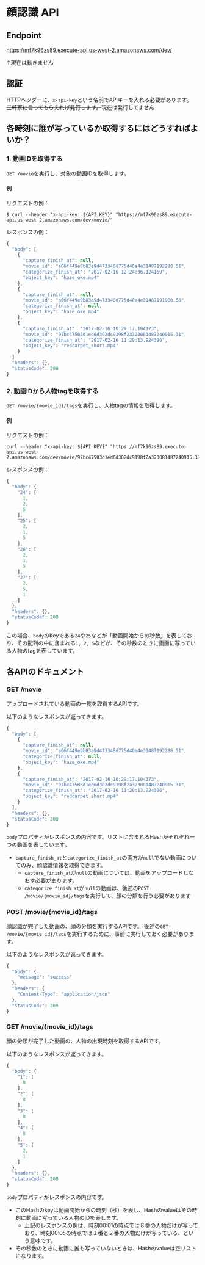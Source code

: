 # 顔認識 API

## Endpoint

https://mf7k96zs89.execute-api.us-west-2.amazonaws.com/dev/

↑現在は動きません

## 認証

HTTPヘッダーに、`x-api-key`という名前でAPIキーを入れる必要があります。
~~三軒家に言ってもらえれば発行します。~~現在は発行してません

## 各時刻に誰が写っているか取得するにはどうすればよいか？
### 1. 動画IDを取得する

`GET /movie`を実行し、対象の動画IDを取得します。

#### 例

リクエストの例：
```shell
$ curl --header "x-api-key: ${API_KEY}" "https://mf7k96zs89.execute-api.us-west-2.amazonaws.com/dev/movie/"
```

レスポンスの例：
```javascript
{
  "body": [
    {
      "capture_finish_at": null,
      "movie_id": "a06f449e9b83a9d473348d775d40a4e31487192288.51",
      "categorize_finish_at": "2017-02-16 12:24:36.124159",
      "object_key": "kaze_oke.mp4"
    },
    {
      "capture_finish_at": null,
      "movie_id": "a06f449e9b83a9d473348d775d40a4e31487191980.58",
      "categorize_finish_at": null,
      "object_key": "kaze_oke.mp4"
    },
    {
      "capture_finish_at": "2017-02-16 10:29:17.104173",
      "movie_id": "97bc47503d1ed6d302dc9198f2a323081487240915.31",
      "categorize_finish_at": "2017-02-16 11:29:13.924396",
      "object_key": "redcarpet_short.mp4"
    }
  ]
  "headers": {},
  "statusCode": 200
}
```

### 2. 動画IDから人物tagを取得する

`GET /movie/{movie_id}/tags`を実行し、人物tagの情報を取得します。

#### 例

リクエストの例：
```shell
curl --header "x-api-key: ${API_KEY}" "https://mf7k96zs89.execute-api.us-west-2.amazonaws.com/dev/movie/97bc47503d1ed6d302dc9198f2a323081487240915.31/tags"
```

レスポンスの例：
```javascript
{
  "body": {
    "24": [
      1,
      2,
      5
    ],
    "25": [
      2,
      1,
      5
    ],
    "26": [
      2,
      1,
      5
    ],
    "27": [
      2,
      5,
      1
    ]
  },
  "headers": {},
  "statusCode": 200
}
```

この場合、`body`のKeyである`24`や`25`などが「動画開始からの秒数」を表しており、その配列の中に含まれる`1, 2, 5`などが、その秒数のときに画面に写っている人物のtagを表しています。

## 各APIのドキュメント

### GET /movie

アップロードされている動画の一覧を取得するAPIです。

以下のようなレスポンスが返ってきます。

```javascript
{
  "body": [
    {
      "capture_finish_at": null,
      "movie_id": "a06f449e9b83a9d473348d775d40a4e31487192288.51",
      "categorize_finish_at": null,
      "object_key": "kaze_oke.mp4"
    },
    {
      "capture_finish_at": "2017-02-16 10:29:17.104173",
      "movie_id": "97bc47503d1ed6d302dc9198f2a323081487240915.31",
      "categorize_finish_at": "2017-02-16 11:29:13.924396",
      "object_key": "redcarpet_short.mp4"
    }
  ],
  "headers": {},
  "statusCode": 200
}
```

`body`プロパティがレスポンスの内容です。リストに含まれるHashがそれぞれ一つの動画を表しています。

- `capture_finish_at`と`categorize_finish_at`の両方が`null`でない動画についてのみ、顔認識情報を取得できます。
    - `capture_finish_at`が`null`の動画については、動画をアップロードしなおす必要があります。
    - `categorize_finish_at`が`null`の動画は、後述の`POST /movie/{movie_id}/tags`を実行して、顔の分類を行う必要があります

### POST /movie/{movie\_id}/tags

顔認識が完了した動画の、顔の分類を実行するAPIです。
後述の`GET /movie/{movie_id}/tags`を実行するために、事前に実行しておく必要があります。

以下のようなレスポンスが返ってきます。

```javascript
{
  "body": {
    "message": "success"
  },
  "headers": {
    "Content-Type": "application/json"
  },
  "statusCode": 200
}
```

### GET /movie/{movie\_id}/tags

顔の分類が完了した動画の、人物の出現時刻を取得するAPIです。

以下のようなレスポンスが返ってきます。

```javascript
{
  "body": {
    "1": [
      8
    ],
    "2": [
      8
    ],
    "3": [
      8
    ],
    "4": [
      8
    ],
    "5": [
      2,
      1
    ]
  },
  "headers": {},
  "statusCode": 200
}
```

`body`プロパティがレスポンスの内容です。

- このHashのkeyは動画開始からの時刻（秒）を表し、Hashのvalueはその時刻に動画に写っている人物のIDを表します。
    - 上記のレスポンスの例は、時刻00:01の時点では８番の人物だけが写っており、時刻00:05の時点では１番と２番の人物だけが写っている、という意味です。
- その秒数のときに動画に誰も写っていないときは、Hashのvalueは空リストになります。
